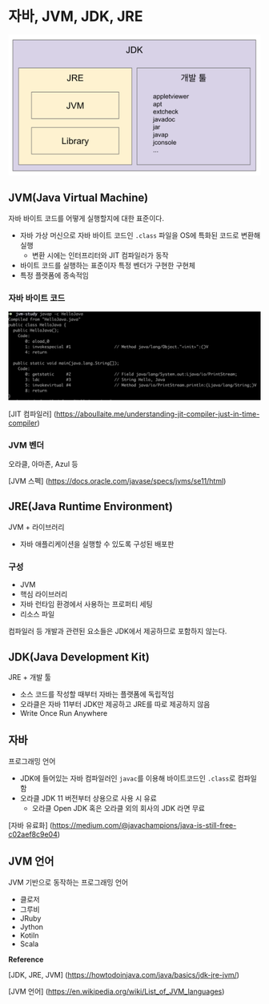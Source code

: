 # 자바, JVM, JDK, JRE

![](../../.gitbook/assets/the-java/01/스크린샷%202020-07-05%20오후%207.38.04.png)

## JVM(Java Virtual Machine)

자바 바이트 코드를 어떻게 실행할지에 대한 표준이다.

- 자바 가상 머신으로 자바 바이트 코드인 `.class` 파일을 OS에 특화된 코드로 변환해 실행
    - 변환 시에는 인터프리터와 JIT 컴파일러가 동작
- 바이트 코드를 실행하는 표준이자 특정 벤더가 구현한 구현체
- 특정 플랫폼에 종속적임 

### 자바 바이트 코드

![](../../.gitbook/assets/the-java/01/스크린샷%202020-07-05%20오후%208.06.16.png)

[JIT 컴파일러] (https://aboullaite.me/understanding-jit-compiler-just-in-time-compiler)

### JVM 벤더

오라클, 아마존, Azul 등

[JVM 스펙] (https://docs.oracle.com/javase/specs/jvms/se11/html)

## JRE(Java Runtime Environment)

JVM + 라이브러리

- 자바 애플리케이션을 실행할 수 있도록 구성된 배포판

### 구성

- JVM
- 핵심 라이브러리
- 자바 런타임 환경에서 사용하는 프로퍼티 세팅
- 리소스 파일

컴파일러 등 개발과 관련된 요소들은 JDK에서 제공하므로 포함하지 않는다.

## JDK(Java Development Kit)

JRE + 개발 툴

- 소스 코드를 작성할 때부터 자바는 플랫폼에 독립적임
- 오라클은 자바 11부터 JDK만 제공하고 JRE를 따로 제공하지 않음
- Write Once Run Anywhere

## 자바

프로그래밍 언어

- JDK에 들어있는 자바 컴파일러인 `javac`를 이용해 바이트코드인 `.class`로 컴파일 함
- 오라클 JDK 11 버전부터 상용으로 사용 시 유료
    - 오라클 Open JDK 혹은 오라클 외의 회사의 JDK 라면 무료
    
[자바 유료화] (https://medium.com/@javachampions/java-is-still-free-c02aef8c9e04)

## JVM 언어

JVM 기반으로 동작하는 프로그래밍 언어

- 클로저
- 그루비
- JRuby
- Jython
- Kotiln
- Scala

**Reference**

[JDK, JRE, JVM] (https://howtodoinjava.com/java/basics/jdk-jre-jvm/)

[JVM 언어] (https://en.wikipedia.org/wiki/List_of_JVM_languages)
